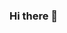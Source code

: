 ### Hi there 👋

<!--
**KangYoungSeo/KangYoungSeo** is a ✨ _special_ ✨ repository because its `README.md` (this file) appears on your GitHub profile.

Here are some ideas to get you started:
  [![Linkedin Badge](https://img.shields.io/badge/-LinkedIn-blue?style=flat-square&logo=Linkedin&logoColor=white&link=https://www.linkedin.com/in/youngseo-kang-786b5b223/)](https://www.linkedin.com/in/youngseo-kang-786b5b223/)
	


🔭 I’m currently working on ...

2022년 9월 ~ : 동국대학교 창업동아리 앱 <팀 기역니은디귿> 
2022년 5월 ~ 2023년 2월 : 현대자동차 배리어프리 앱 개발 <가나다> 개발 진행 - 팀장, 백엔드, 인공지능 모델 개발
2022년 3월 ~ 6월 : 자료구조 및 알고리즘 튜터링 튜터 활동
2022년 5월 ~ 12월 : 김동호 교수님 Mocap연구 학부연구생
2022년 6월 ~ 7월 : 해외탐방장학 - 유럽 18일간 여행
2022년 3월 ~ 6월 : 뉴로서킷 기업에서 개발 기획 및 인공지능 모델 개발 프로젝트 진행
2021년 10월 ~ 12월 ( 10주 ) : **퍼듀대학교 파견 프로젝트
2021년 6월 ~ 8월 ( 8주 )  : **해외 기업 인턴십
2021년 5월 ~ 8월 : 파이썬 멘토링
2020년 6월 ~ 7월 : 팜 동아리 활동
2019년 12월 : 라오스 기아 주니어 글로벌 봉사단
2019년 3월 ~ 6월 : 동국대학교 벽화봉사동아리 페인터즈
2019년 3월 ~  : 다빈치 동아리
2019년 3월 : 동국대학교 컴퓨터공학과 

🌱 Interested in

👯 I’m looking to collaborate on ...

🤔 I’m looking for help with ...

- 💬 

- 📫 Contect me!
email : zw791116@gmail.com

- 😄 Pronouns: ...
- ⚡ Fun fact: ...
-->
